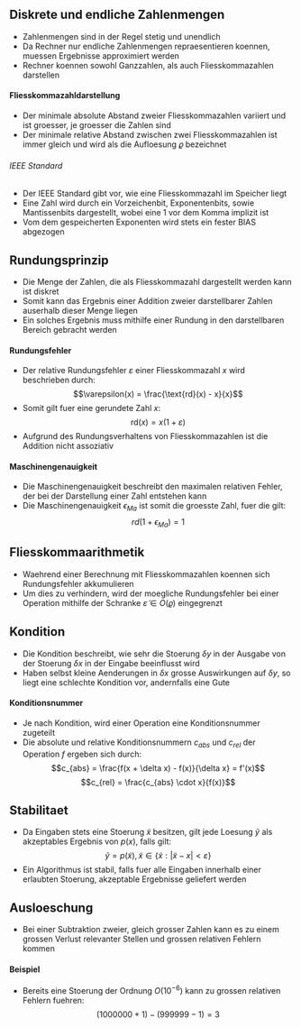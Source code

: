 ## Diskrete und endliche Zahlenmengen
- Zahlenmengen sind in der Regel stetig und unendlich
- Da Rechner nur endliche Zahlenmengen repraesentieren koennen, muessen Ergebnisse approximiert werden
- Rechner koennen sowohl Ganzzahlen, als auch Fliesskommazahlen darstellen
#### Fliesskommazahldarstellung
- Der minimale absolute Abstand zweier Fliesskommazahlen variiert und ist groesser, je groesser die Zahlen sind
- Der minimale relative Abstand zwischen zwei Fliesskommazahlen ist immer gleich und wird als die Aufloesung $\varrho$ bezeichnet
###### IEEE Standard
- Der IEEE Standard gibt vor, wie eine Fliesskommazahl im Speicher liegt
- Eine Zahl wird durch ein Vorzeichenbit, Exponentenbits, sowie Mantissenbits dargestellt, wobei eine 1 vor dem Komma implizit ist
- Vom dem gespeicherten Exponenten wird stets ein fester BIAS abgezogen
## Rundungsprinzip
- Die Menge der Zahlen, die als Fliesskommazahl dargestellt werden kann ist diskret
- Somit kann das Ergebnis einer Addition zweier darstellbarer Zahlen auserhalb dieser Menge liegen
- Ein solches Ergebnis muss mithilfe einer Rundung in den darstellbaren Bereich gebracht werden
#### Rundungsfehler
- Der relative Rundungsfehler $\varepsilon$ einer Fliesskommazahl $x$ wird beschrieben durch:
$$\varepsilon(x) = \frac{\text{rd}(x) - x}{x}$$
- Somit gilt fuer eine gerundete Zahl $x$:
$$\text{rd}(x) = x(1 + \varepsilon)$$
- Aufgrund des Rundungsverhaltens von Fliesskommazahlen ist die Addition nicht assoziativ
#### Maschinengenauigkeit
- Die Maschinengenauigkeit beschreibt den maximalen relativen Fehler, der bei der Darstellung einer Zahl entstehen kann
- Die Maschinengenauigkeit $\epsilon_{Ma}$ ist somit die groesste Zahl, fuer die gilt:
$$rd(1 + \epsilon_{Ma}) = 1$$
## Fliesskommaarithmetik
- Waehrend einer Berechnung mit Fliesskommazahlen koennen sich Rundungsfehler akkumulieren
- Um dies zu verhindern, wird der moegliche Rundungsfehler bei einer Operation mithilfe der Schranke $\tilde{\varepsilon} \in O(\varrho)$ eingegrenzt
## Kondition
- Die Kondition beschreibt, wie sehr die Stoerung $\delta y$ in der Ausgabe von der Stoerung $\delta x$ in der Eingabe beeinflusst wird
- Haben selbst kleine Aenderungen in $\delta x$ grosse Auswirkungen auf $\delta y$, so liegt eine schlechte Kondition vor, andernfalls eine Gute
#### Konditionsnummer
- Je nach Kondition, wird einer Operation eine Konditionsnummer zugeteilt
- Die absolute und relative Konditionsnummern $c_{abs}$  und $c_{rel}$ der Operation $f$ ergeben sich durch:
$$c_{abs} = \frac{f(x + \delta x) - f(x)}{\delta x} = f'(x)$$
$$c_{rel} = \frac{c_{abs} \cdot x}{f(x)}$$
## Stabilitaet
- Da Eingaben stets eine Stoerung $\tilde{x}$ besitzen, gilt jede Loesung $\tilde{y}$ als akzeptables Ergebnis von $p(x)$, falls gilt:
$$\tilde{y} = p(\tilde{x}), \tilde{x} \in \{\tilde{x}: |\tilde{x} - x| < \varepsilon\}$$
- Ein Algorithmus ist stabil, falls fuer alle Eingaben innerhalb einer erlaubten Stoerung, akzeptable Ergebnisse geliefert werden 
## Ausloeschung
- Bei einer Subtraktion zweier, gleich grosser Zahlen kann es zu einem grossen Verlust relevanter Stellen und grossen relativen Fehlern kommen
#### Beispiel
- Bereits eine Stoerung der Ordnung $O(10^{-6})$ kann zu grossen relativen Fehlern fuehren:
$$(1000000 + 1) - (999999 - 1) = 3$$
